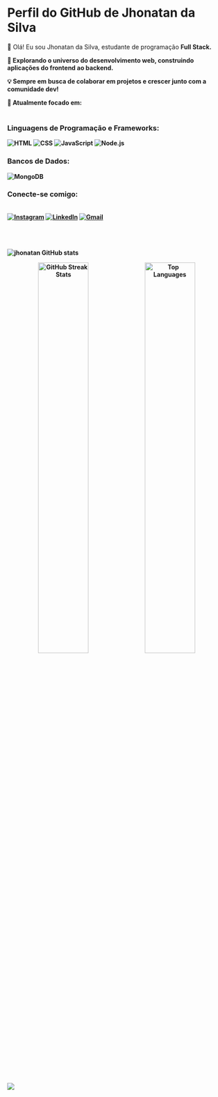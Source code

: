 # Perfil do GitHub de Jhonatan da Silva

👋 Olá! Eu sou Jhonatan da Silva, estudante de programação <b>Full Stack.<b>

🚀 Explorando o universo do desenvolvimento web, construindo aplicações do frontend ao backend.

💡 Sempre em busca de colaborar em projetos e crescer junto com a comunidade dev!

🌱 Atualmente focado em:
<br>
<br>
### Linguagens de Programação e Frameworks:
![HTML](https://img.shields.io/badge/HTML5-E34F26?style=for-the-badge&logo=html5&logoColor=white)
![CSS](https://img.shields.io/badge/CSS3-1572B6?style=for-the-badge&logo=css3&logoColor=white)
![JavaScript](https://img.shields.io/badge/JavaScript-F7DF1E?style=for-the-badge&logo=javascript&logoColor=black)
![Node.js](https://img.shields.io/badge/Node.js-339933?style=for-the-badge&logo=node.js&logoColor=white)

### Bancos de Dados:
![MongoDB](https://img.shields.io/badge/MongoDB-47A248?style=for-the-badge&logo=mongodb&logoColor=white)
### Conecte-se comigo:
<br>
<a href="https://www.instagram.com/jhonatan_s_ilva"/> 
<img src="https://img.shields.io/badge/-Instagram-E4405F?style=for-the-badge&logo=instagram&logoColor=white" alt="Instagram"></a>
<a href="https://www.linkedin.com/in/jhonatan-da-silva-07220331a/"/>
<img src="https://img.shields.io/badge/-LinkedIn-0A66C2?style=for-the-badge&logo=linkedin&logoColor=white" alt="LinkedIn"></a>
<a href="mailto:jhoninhaoficial@gmail.com" target="_blank"><img src="https://img.shields.io/badge/-Gmail-D14836?style=for-the-badge&logo=gmail&logoColor=white" alt="Gmail"></a>

<br>
<br>

<br>
<br>

![jhonatan GitHub stats](https://github-readme-stats.vercel.app/api?username=jhonatan583&show_icons=true&theme=radical)





<div align="center">
<img width=48% src="https://github-readme-streak-stats.herokuapp.com?user=RicardoMouraa&theme=dracula&mode=weekly" alt="GitHub Streak Stats" />
<img width=48% src="https://github-readme-stats.vercel.app/api/top-langs/?username=RicardoMouraa&show_icons=true&theme=dracula&layout=compact" alt="Top Languages" />
</div>

![](https://komarev.com/ghpvc/?username=jhonatan583)
